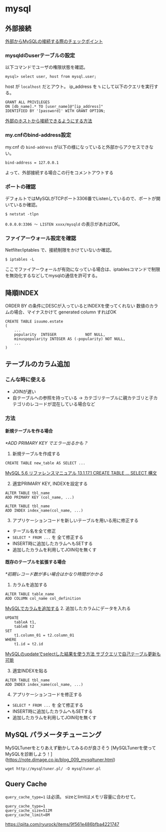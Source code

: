 # mysql

## 外部接続
[外部からMySQLの接続する際のチェックポイント](https://gist.github.com/koudaiii/10696132)

### mysqldのuserテーブルの設定

以下コマンドでユーザの権限状態を確認。
```
mysql> select user, host from mysql.user;
```
host が `localhost` だとアウト。
ip_address を `%` にして以下のクエリを実行する。
```
GRANT ALL PRIVILEGES 
ON [db_name].* TO [user_name]@"[ip_address]" 
IDENTIFIED BY '[password]' WITH GRANT OPTION;
```

[外部のホストから接続できるようにする方法](https://www.wakuwakubank.com/posts/322-mysql-access-host/)



### my.cnfのbind-address設定
my.cnf の `bind-address` が以下の様になっていると外部からアクセスできない。
```
bind-address = 127.0.0.1
```
よって、外部接続する場合この行をコメントアウトする

### ポートの確認

デフォルトではMySQLがTCPポート3306番でListenしているので、ポートが開いているか確認。

```
$ netstat -tlpn
```
`0.0.0.0:3306 ～ LISTEN xxxx/mysqld` の表示があればOK。

### ファイアーウォール設定を確認

Netfilter/iptables で、接続制限をかけていないか確認。
```
$ iptables -L
```
ここでファイアーウォールが有効になっている場合は、iptablesコマンドで制限を無効化するなどしてmysqlの通信を許可する。


## 降順INDEX
ORDER BY の条件にDESCが入っているとINDEXを使ってくれない
数値のカラムの場合、マイナスかけて generated column すればOK


```
CREATE TABLE isuumo.estate
(
	...
	popularity  INTEGER             NOT NULL,
	minuspopularity INTEGER AS (-popularity) NOT NULL, 
	...
)
```

## テーブルのカラム追加
### こんな時に使える
- JOINが遅い
- 自テーブルへの参照を持っている
→ カテゴリテーブルに親カテゴリと子カテゴリのレコードが混在している場合など

### 方法
#### 新規テーブルを作る場合
*\*ADD PRIMARY KEY でエラー出るかも？*

1. 新規テーブルを作成する
```
CREATE TABLE new_table AS SELECT ...
``` 
[MySQL 5.6 リファレンスマニュアル 13.1.17.1 CREATE TABLE ... SELECT 構文](https://dev.mysql.com/doc/refman/5.6/ja/create-table-select.html)

2. 適宜PRIMARY KEY, INDEXを設定する
```
ALTER TABLE tbl_name 
ADD PRIMARY KEY (col_name, ...)
``` 
```
ALTER TABLE tbl_name 
ADD INDEX index_name(col_name, ...)
```

3. アプリケーションコードを新しいテーブルを用いる用に修正する
- テーブル名を全て修正
- `SELECT * FROM ...` を 全て修正する
- INSERT時に追加したカラムへもSETする
- 追加したカラムを利用してJOIN句を無くす



#### 既存のテーブルを拡張する場合
*\*初期レコード数が多い場合はかなり時間がかかる*
1. カラムを追加する
```
ALTER TABLE table_name 
ADD COLUMN col_name col_definition
```
[MySQLでカラムを追加する](https://uxmilk.jp/12612)
2. 追加したカラムにデータを入れる
```
UPDATE
    tableA t1,
    tableB t2
SET 
    t1.column_01 = t2.column_01
WHERE
    t1.id = t2.id
```
[MySQLのupdateでselectした結果を使う方法 サブクエリで自己テーブル更新も可能](https://style.potepan.com/articles/19076.html)

3. 適宜INDEXを貼る
```
ALTER TABLE tbl_name 
ADD INDEX index_name(col_name, ...)
```

4. アプリケーションコードを修正する
- `SELECT * FROM ...` を 全て修正する
- INSERT時に追加したカラムへもSETする
- 追加したカラムを利用してJOIN句を無くす


## MySQL パラメータチューニング
MySQLTunerをとりあえず動かしてみるのが良さそう
[MySQLTunerを使ってMySQLを診断しよう！] (https://note.dimage.co.jp/blog_009_mysqltuner.html)

```
wget http://mysqltuner.pl/ -O mysqltuner.pl
```


## Query Cache

`query_cache_type=1` は必須。
sizeとlimitはメモリ容量に合わせて。
```
query_cache_type=1
query_cache_size=512M
query_cache_limit=8M
```

https://qiita.com/ryurock/items/9f561e486bfba4221747
<!--stackedit_data:
eyJoaXN0b3J5IjpbMTg4MzY0MTI4MCwtNjc5Mzc4NjcxLDEwNT
gwMjIxODUsMTE1NTQ3NTQ2MiwxMDE4MjMzNzUyLC0xMjkyMzQ1
MjM5LC0xNTMzMTA3MzkyLDE2Mjk1NTQ2NzUsLTkwOTQ1Njk5Ny
wtMTE0ODU0NzIyOSwtMjc2OTQ4MzE4LDEwMTU0OTE1MjAsMTEx
NzM2OTgwLDc0MjE5NTYwNV19
-->